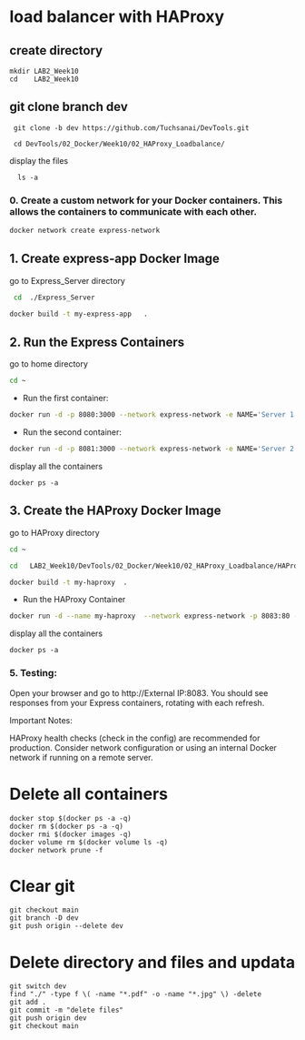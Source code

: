 # load balancer with HAProxy



## create directory

   
    mkdir LAB2_Week10
    cd    LAB2_Week10
    

## git clone branch dev
    
    
   ```
    git clone -b dev https://github.com/Tuchsanai/DevTools.git
   ```
   
   ```   
    cd DevTools/02_Docker/Week10/02_HAProxy_Loadbalance/
   ```
   
  display the files
  
  ```
    ls -a
  ``` 

### 0. Create a custom network for your Docker containers. This allows the containers to communicate with each other.

```bash
docker network create express-network
```


## 1. Create express-app Docker Image

go to Express_Server directory

```bash
 cd  ./Express_Server
``` 

```bash
docker build -t my-express-app   . 
```


## 2. Run the Express Containers

go to home directory

```bash
cd ~
```

- Run the first container:

```bash
docker run -d -p 8080:3000 --network express-network -e NAME='Server 1' --name express-server-1 my-express-app
```
- Run the second container:

```bash
docker run -d -p 8081:3000 --network express-network -e NAME='Server 2' --name express-server-2 my-express-app
```

display all the containers

```
docker ps -a
```

## 3. Create the HAProxy Docker Image

go to HAProxy directory

```bash
cd ~
```

```bash
cd   LAB2_Week10/DevTools/02_Docker/Week10/02_HAProxy_Loadbalance/HAProxy
```



```bash
docker build -t my-haproxy  .
```

- Run the HAProxy Container


```bash
docker run -d --name my-haproxy  --network express-network -p 8083:80 -v  ./haproxy.cfg:/usr/local/etc/haproxy/haproxy.cfg haproxy:2.4 
```

display all the containers

```
docker ps -a
```


### 5. Testing:

Open your browser and go to http://External IP:8083. You should see responses from your Express containers, rotating with each refresh.


Important Notes:

HAProxy health checks (check in the config) are recommended for production.
Consider network configuration or using an internal Docker network if running on a remote server.



# Delete all containers

```
docker stop $(docker ps -a -q)  
docker rm $(docker ps -a -q) 
docker rmi $(docker images -q) 
docker volume rm $(docker volume ls -q)  
docker network prune -f
```

# Clear git

```
git checkout main
git branch -D dev
git push origin --delete dev
```

# Delete directory and files and updata
```
git switch dev
find "./" -type f \( -name "*.pdf" -o -name "*.jpg" \) -delete
git add .
git commit -m "delete files"
git push origin dev
git checkout main
```